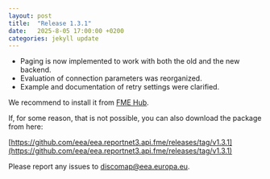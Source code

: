 ```yaml
---
layout: post
title:  "Release 1.3.1"
date:   2025-8-05 17:00:00 +0200
categories: jekyll update
---
```



- Paging is now implemented to work with both the old and the new backend.
- Evaluation of connection parameters was reorganized.
- Example and documentation of retry settings were clarified.

We recommend to install it from [FME Hub](https://hub.safe.com/publishers/eea).

If, for some reason, that is not possible, you can also download the package from here:

[https://github.com/eea/eea.reportnet3.api.fme/releases/tag/v1.3.1](https://github.com/eea/eea.reportnet3.api.fme/releases/tag/v1.3.1)

Please report any issues to [discomap@eea.europa.eu](mailto:discomap@eea.europa.eu?subject=Reportnet3%20FME%20Package).
